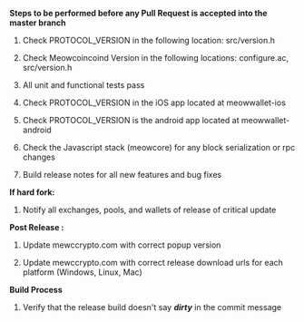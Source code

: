 **Steps to be performed before any Pull Request is accepted into the master branch**

  1. Check PROTOCOL_VERSION in the following location: src/version.h

  2. Check Meowcoincoind Version in the following locations: configure.ac, src/version.h

  3. All unit and functional tests pass

  4. Check PROTOCOL_VERSION in the iOS app located at meowwallet-ios

  5. Check PROTOCOL_VERSION is the android app located at meowwallet-android

  6. Check the Javascript stack (meowcore) for any block serialization or rpc changes
  
  7. Build release notes for all new features and bug fixes

**If hard fork:**

  1. Notify all exchanges, pools, and wallets of release of critical update

**Post Release :**

  1. Update mewccrypto.com with correct popup version
  
  2. Update mewccrypto.com with correct release download urls for each platform (Windows, Linux, Mac)

**Build Process**

  1. Verify that the release build doesn't say ***dirty*** in the commit message

